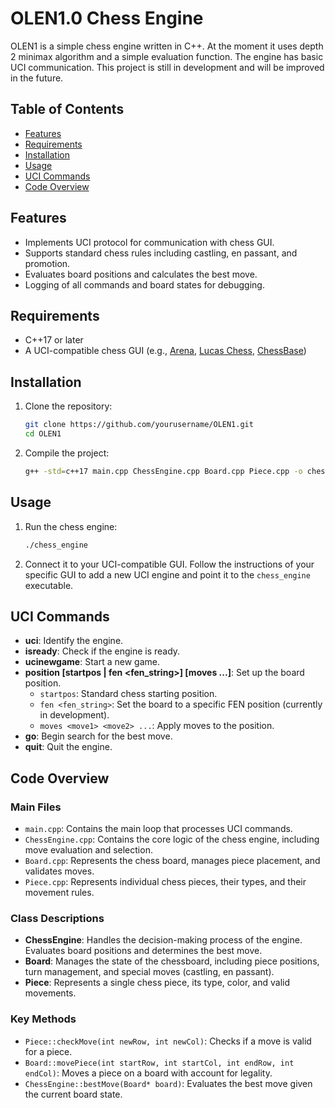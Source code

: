 # OLEN1.0 Chess Engine

OLEN1 is a simple chess engine written in C++. At the moment it uses depth 2 minimax algorithm and a simple evaluation function. The engine has basic UCI communication. This project is still in development and will be improved in the future.

## Table of Contents

- [Features](#features)
- [Requirements](#requirements)
- [Installation](#installation)
- [Usage](#usage)
- [UCI Commands](#uci-commands)
- [Code Overview](#code-overview)

## Features

- Implements UCI protocol for communication with chess GUI.
- Supports standard chess rules including castling, en passant, and promotion.
- Evaluates board positions and calculates the best move.
- Logging of all commands and board states for debugging.

## Requirements

- C++17 or later
- A UCI-compatible chess GUI (e.g., [Arena](http://www.playwitharena.de/), [Lucas Chess](https://lucaschess.pythonanywhere.com/), [ChessBase](https://en.chessbase.com/))

## Installation

1. Clone the repository:

    ```bash
    git clone https://github.com/yourusername/OLEN1.git
    cd OLEN1
    ```

2. Compile the project:

    ```bash
    g++ -std=c++17 main.cpp ChessEngine.cpp Board.cpp Piece.cpp -o chess_engine
    ```

## Usage

1. Run the chess engine:

    ```bash
    ./chess_engine
    ```

2. Connect it to your UCI-compatible GUI. Follow the instructions of your specific GUI to add a new UCI engine and point it to the `chess_engine` executable.

## UCI Commands

- **uci**: Identify the engine.
- **isready**: Check if the engine is ready.
- **ucinewgame**: Start a new game.
- **position [startpos | fen <fen_string>] [moves <move1> <move2> ...]**: Set up the board position.
  - `startpos`: Standard chess starting position.
  - `fen <fen_string>`: Set the board to a specific FEN position (currently in development).
  - `moves <move1> <move2> ...`: Apply moves to the position.
- **go**: Begin search for the best move.
- **quit**: Quit the engine.

## Code Overview

### Main Files

- `main.cpp`: Contains the main loop that processes UCI commands.
- `ChessEngine.cpp`: Contains the core logic of the chess engine, including move evaluation and selection.
- `Board.cpp`: Represents the chess board, manages piece placement, and validates moves.
- `Piece.cpp`: Represents individual chess pieces, their types, and their movement rules.

### Class Descriptions

- **ChessEngine**: Handles the decision-making process of the engine. Evaluates board positions and determines the best move.
- **Board**: Manages the state of the chessboard, including piece positions, turn management, and special moves (castling, en passant).
- **Piece**: Represents a single chess piece, its type, color, and valid movements.

### Key Methods

- `Piece::checkMove(int newRow, int newCol)`: Checks if a move is valid for a piece.
- `Board::movePiece(int startRow, int startCol, int endRow, int endCol)`: Moves a piece on a board with account for legality.
- `ChessEngine::bestMove(Board* board)`: Evaluates the best move given the current board state.